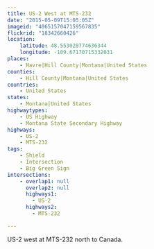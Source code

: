 ```yaml
---
title: US-2 West at MTS-232
date: "2015-05-09T15:05:05Z"
imageid: "4065157047159567835"
flickrid: "18342660426"
location:
    latitude: 48.553020774636344
    longitude: -109.67170715332031
places:
    - Havre|Hill County|Montana|United States
counties:
    - Hill County|Montana|United States
countries:
    - United States
states:
    - Montana|United States
highwaytypes:
    - US Highway
    - Montana State Secondary Highway
highways:
    - US-2
    - MTS-232
tags:
    - Shield
    - Intersection
    - Big Green Sign
intersections:
    - overlap1: null
      overlap2: null
      highways1:
        - US-2
      highways2:
        - MTS-232

---
```

US-2 west at MTS-232 north to Canada.